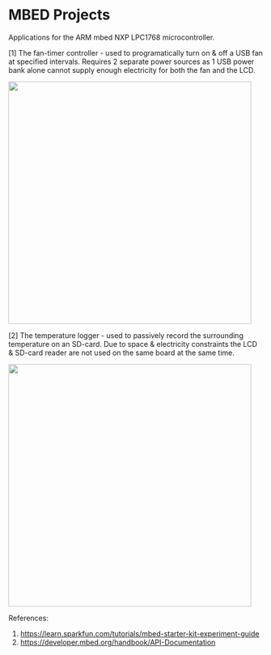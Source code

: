 # MBED Projects

Applications for the ARM mbed NXP LPC1768 microcontroller. 

[1] The fan-timer controller - used to programatically turn on & off a USB fan at specified intervals. 
Requires 2 separate power sources as 1 USB power bank alone cannot supply enough electricity for both the fan and the LCD. 

<img src="https://cloud.githubusercontent.com/assets/13679090/9113139/6f3798b8-3c85-11e5-9a35-5118701616c9.jpg" width="480px">


[2] The temperature logger - used to passively record the surrounding temperature on an SD-card. 
Due to space & electricity constraints the LCD & SD-card reader are not used on the same board at the same time. 

<img src="https://cloud.githubusercontent.com/assets/13679090/9113132/6bd3a4d2-3c85-11e5-9efb-913e35022997.jpg" width="480px">

References: 
1. https://learn.sparkfun.com/tutorials/mbed-starter-kit-experiment-guide
2. https://developer.mbed.org/handbook/API-Documentation
